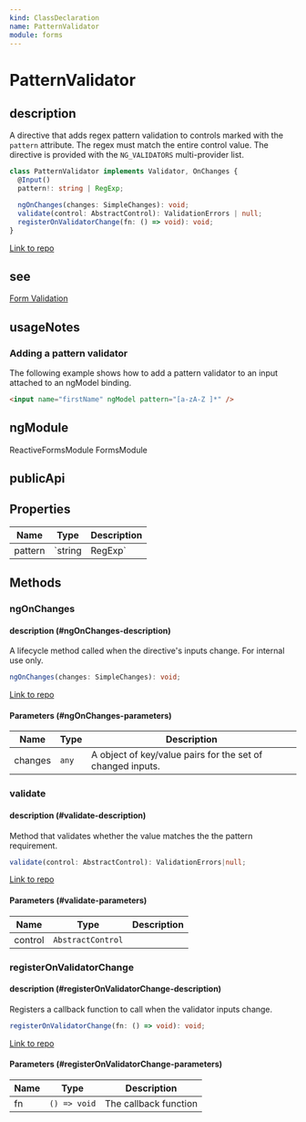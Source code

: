 ```yaml
---
kind: ClassDeclaration
name: PatternValidator
module: forms
---
```


# PatternValidator

## description

A directive that adds regex pattern validation to controls marked with the
`pattern` attribute. The regex must match the entire control value.
The directive is provided with the `NG_VALIDATORS` multi-provider list.

```ts
class PatternValidator implements Validator, OnChanges {
  @Input()
  pattern!: string | RegExp;

  ngOnChanges(changes: SimpleChanges): void;
  validate(control: AbstractControl): ValidationErrors | null;
  registerOnValidatorChange(fn: () => void): void;
}
```

[Link to repo](https://github.com/timdeschryver/angular/blob/master/packages/forms/src/directives/validators.ts#L536-L588)

## see

[Form Validation](guide/form-validation)

## usageNotes

### Adding a pattern validator

The following example shows how to add a pattern validator to an input attached to an
ngModel binding.

```html
<input name="firstName" ngModel pattern="[a-zA-Z ]*" />
```

## ngModule

ReactiveFormsModule
FormsModule

## publicApi

## Properties

| Name    | Type    | Description |
| ------- | ------- | ----------- |
| pattern | `string | RegExp`     |  |

## Methods

### ngOnChanges

#### description (#ngOnChanges-description)

A lifecycle method called when the directive's inputs change. For internal use
only.

```ts
ngOnChanges(changes: SimpleChanges): void;
```

[Link to repo](https://github.com/timdeschryver/angular/blob/master/packages/forms/src/directives/validators.ts#L559-L564)

#### Parameters (#ngOnChanges-parameters)

| Name    | Type  | Description                                                |
| ------- | ----- | ---------------------------------------------------------- |
| changes | `any` | A object of key/value pairs for the set of changed inputs. |

### validate

#### description (#validate-description)

Method that validates whether the value matches the
the pattern requirement.

```ts
validate(control: AbstractControl): ValidationErrors|null;
```

[Link to repo](https://github.com/timdeschryver/angular/blob/master/packages/forms/src/directives/validators.ts#L571-L573)

#### Parameters (#validate-parameters)

| Name    | Type              | Description |
| ------- | ----------------- | ----------- |
| control | `AbstractControl` |             |

### registerOnValidatorChange

#### description (#registerOnValidatorChange-description)

Registers a callback function to call when the validator inputs change.

```ts
registerOnValidatorChange(fn: () => void): void;
```

[Link to repo](https://github.com/timdeschryver/angular/blob/master/packages/forms/src/directives/validators.ts#L581-L583)

#### Parameters (#registerOnValidatorChange-parameters)

| Name | Type         | Description           |
| ---- | ------------ | --------------------- |
| fn   | `() => void` | The callback function |
